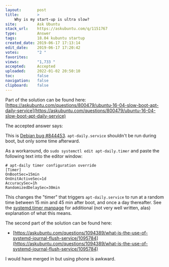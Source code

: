 ```yaml
---
layout:       post
title:        >
    Why is my start-up is ultra slow?
site:         Ask Ubuntu
stack_url:    https://askubuntu.com/q/1151767
type:         Answer
tags:         18.04 kubuntu startup
created_date: 2019-06-17 17:13:14
edit_date:    2019-06-17 17:20:42
votes:        "2 "
favorites:    
views:        "1,733 "
accepted:     Accepted
uploaded:     2022-01-02 20:50:10
toc:          false
navigation:   false
clipboard:    false
---
```


Part of the solution can be found here: [https://askubuntu.com/questions/800479/ubuntu-16-04-slow-boot-apt-daily-service](https://askubuntu.com/questions/800479/ubuntu-16-04-slow-boot-apt-daily-service)

The accepted answer says:

This is [Debian bug #844453](https://bugs.debian.org/cgi-bin/bugreport.cgi?bug=844453).  `apt-daily.service` shouldn't be run during boot, but only some time afterward.

As a workaround, do `sudo systemctl edit apt-daily.timer` and paste the following text into the editor window:

``` 
# apt-daily timer configuration override
[Timer]
OnBootSec=15min
OnUnitActiveSec=1d
AccuracySec=1h
RandomizedDelaySec=30min

```

This changes the "timer" that triggers `apt-daily.service` to run at a random time between 15 min and 45 min after boot, and once a day thereafter.  See the [systemd.timer manpage](http://man7.org/linux/man-pages/man5/systemd.timer.5.html) for additional (not very well written, alas) explanation of what this means.

The second part of the solution can be found here:

- [https://askubuntu.com/questions/1094389/what-is-the-use-of-systemd-journal-flush-service/1095784](https://askubuntu.com/questions/1094389/what-is-the-use-of-systemd-journal-flush-service/1095784)

I would have merged in but using phone is awkward.
